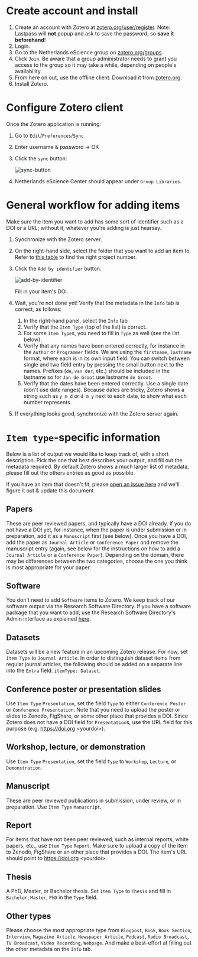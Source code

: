 # Create account and install

1. Create an account with Zotero at
[zotero.org/user/register](https://www.zotero.org/user/register/). Note:
Lastpass will **not** popup and ask to save the password, so **save it
beforehand**!
1. Login.
1. Go to the Netherlands eScience group on
[zotero.org/groups](https://www.zotero.org/groups/1689348/netherlands_escience_center).
1. Click `Join`. Be aware that a group administrator needs to grant you access
to the group so it may take a while, depending on people's availability.
1. From here on out, use the offline client. Download it from
[zotero.org](https://www.zotero.org/download/).
1. Install Zotero.

# Configure Zotero client

Once the Zotero application is running:

1. Go to `Edit`/`Preferences`/`Sync`
1. Enter username & password -> OK
1. Click the `sync` button:

    ![sync-button](https://raw.githubusercontent.com/research-software-directory/instruction/master/zotero-sync-button.png)

1. Netherlands eScience Center should appear under `Group Libraries`.

# General workflow for adding items

Make sure the item you want to add has some sort of identifier such as a DOI or
a URL; without it, whatever you're adding is just hearsay.

1. Synchronize with the Zotero server.
1. On the right-hand side, select the folder that you want to add an item to. Refer
to [this table](projects.md) to find the right project number.
1. Click the `Add by identifier` button.

    ![add-by-identifier](https://raw.githubusercontent.com/research-software-directory/instruction/master/zotero-add-by-identifier.png)

    Fill in your item's DOI.

1. Wait, you're not done yet! Verify that the metadata in the `Info` tab is
correct, as follows:
   1. In the right-hand panel, select the `Info` tab
   1. Verify that the `Item Type` (top of the list) is correct.
   1. For some `Item Type`s, you need to fill in `Type` as well (see the list below).
   1. Verify that any names have been entered correctly, for instance in the `Author` or
   `Programmer` fields. We are using the `firstname`, `lastname` format, where each
   is in its own input field. You can switch between single and two field entry by
   pressing the small button next to the names. Prefixes (`de`, `van der`, etc.)
   should be included in the lastname so for `Jan de Groot` use lastname `de
   Groot`.
   1. Verify that the dates have been entered correctly. Use a single date (don't
   use date ranges). Because dates are tricky, Zotero shows a string such as
   `y m d` or `d m y` next to each date, to show what each number represents.
1. If everything looks good, synchronize with the Zotero server again.


# `Item type`-specific information

Below is a list of output we would like to keep track of, with a short
description. Pick the one that best describes your output, and fill out the
metadata required. By default Zotero shows a much larger list of metadata,
please fill out the others entries as good as possible.

If you have an item that doesn't fit, please [open an issue
here](https://github.com/research-software-directory/issues) and we'll figure it
out & update this document.

## Papers

These are peer reviewed papers, and typically have a DOI already. If you do not
have a DOI yet, for instance, when the paper is under submission or in
preparation, add it as a `Manuscript` first (see below). Once you have a DOI,
add the paper as `Journal Article` or `Conference Paper` and remove the
manuscript entry (again, see below for the instructions on how to add a `Journal
Article` or a `Conference Paper`). Depending on the domain, there may be
differences between the two categories, choose the one you think is most
appropriate for your paper.

## Software

You don't need to add `Software` items to Zotero. We keep track of our software
output via the Research Software Directory. If you have a software package that
you want to add, use the Research Software Directory's Admin interface as
explained [here](README.md).

## Datasets

Datasets will be a new feature in an upcoming Zotero release. For now, set
`Item Type` to `Journal Article`. In order to distinguish dataset items from
regular journal articles, the following should be added on a
separate line into the `Extra` field: `itemType: Dataset`.

## Conference poster or presentation slides

Use `Item Type` `Presentation`, set the field `Type` to either `Conference
Poster` or `Conference Presentation`. Note that you need to upload the poster or
slides to Zenodo, FigShare, or some other place that provides a DOI. Since
Zotero does not have a DOI field for `Presentation`s, use the URL field for this
purpose (e.g. https://doi.org &lt;yourdoi&gt;).

## Workshop, lecture, or demonstration

Use `Item Type` `Presentation`, set the field `Type` to `Workshop`, `Lecture`,
or `Demonstration`.

## Manuscript

These are peer reviewed publications in submission, under review, or in preparation.
Use `Item Type` `Manuscript`.

## Report

For items that have not been peer reviewed, such as internal reports, white
papers, etc., use `Item Type` `Report`. Make sure to upload a copy of the item
to Zenodo, FigShare or an other place that provides a DOI. The item's URL should
point to https://doi.org &lt;yourdoi&gt;.

## Thesis

A PhD, Master, or Bachelor thesis. Set `Item Type` to `Thesis` and fill in
`Bachelor`, `Master`, `PhD` in the `Type` field.

## Other types

Please choose the most appropriate type from `Blogpost`, `Book`, `Book Section`,
`Interview`, `Magazine Article`, `Newspaper Article`, `Podcast`, `Radio
Broadcast`, `TV Broadcast`, `Video Recording`, `Webpage`. And make a best-effort
at filling out the other metadata on the `Info` tab.


